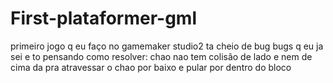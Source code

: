 # First-plataformer-gml
primeiro jogo q eu faço no gamemaker studio2
ta cheio de bug
bugs q eu ja sei e to pensando como resolver:
chao nao tem colisão de lado e nem de cima
da pra atravessar o chao por baixo e pular por dentro do bloco
